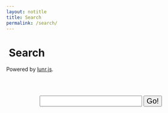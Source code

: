 ```yaml
---
layout: notitle
title: Search
permalink: /search/
---
```


<h1 class="page-title"><i class="fa fa-search" style="font-size:1em;"></i>&nbsp;Search</h1>

Powered by <a href="/blog/2016/01/04/how-to-make-lunrjs-jekyll-work-together/">lunr.js</a>. 

<br/>&nbsp;
<form action="get" id="site_search">
<center>
  <input style="font-size:20px;" type="text" id="search_box">
  <input style="font-size:20px;" type="submit" value="Go!">
</center>
</form>
<br/>&nbsp;
<br/>&nbsp;

<ul id="search_results"></ul>

<script src="/js/lunr.min.js"></script>
<script src="https://ajax.googleapis.com/ajax/libs/jquery/1.11.3/jquery.min.js"></script>
<script src="/js/search.js"></script>

